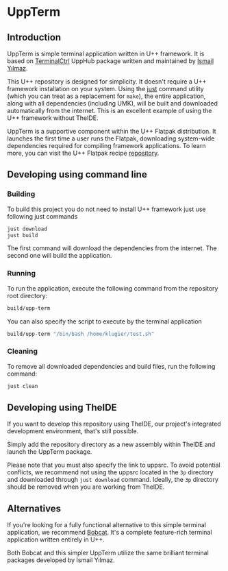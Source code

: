 # UppTerm

## Introduction
UppTerm is simple terminal application written in U++ framework. It is based on [TerminalCtrl](https://github.com/ismail-yilmaz/Terminal) UppHub package written and maintained by [İsmail Yılmaz](https://github.com/ismail-yilmaz/).

This U++ repository is designed for simplicity. It doesn't require a U++ framework installation on your system. Using the [just](https://github.com/casey/just) command utility  (which you can treat as a replacement for `make`), the entire application, along with all dependencies (including UMK), will be built and downloaded automatically from the internet. This is an excellent example of using the U++ framework without TheIDE.

UppTerm is a supportive component within the U++ Flatpak distribution. It launches the first time a user runs the Flatpak, downloading system-wide dependencies required for compiling framework applications. To learn more, you can visit the U++ Flatpak recipe [repository](https://github.com/flathub/org.ultimatepp.TheIDE).

## Developing using command line

### Building 
To build this project you do not need to install U++ framework just use following just commands
```bash
just download
just build
```

The first command will download the dependencies from the internet. The second one will build the application.

### Running
To run the application, execute the following command from the repository root directory:
```bash
build/upp-term
```

You can also specify the script to execute by the terminal application
```bash
build/upp-term "/bin/bash /home/klugier/test.sh"
```

### Cleaning
To remove all downloaded dependencies and build files, run the following command:
```bash
just clean
```

## Developing using TheIDE

If you want to develop this repository using TheIDE, our project's integrated development environment, that's still possible.

Simply add the repository directory as a new assembly within TheIDE and launch the UppTerm package.

Please note that you must also specify the link to uppsrc. To avoid potential conflicts, we recommend not using the uppsrc located in the `3p` directory and downloaded through `just download` command. Ideally, the `3p` directory should be removed when you are working from TheIDE.

## Alternatives

If you're looking for a fully functional alternative to this simple terminal application, we recommend [Bobcat](https://github.com/ismail-yilmaz/Bobcat). It's a complete feature-rich terminal application written entirely in U++.

Both Bobcat and this simpler UppTerm utilize the same brilliant terminal packages developed by İsmail Yılmaz. 
